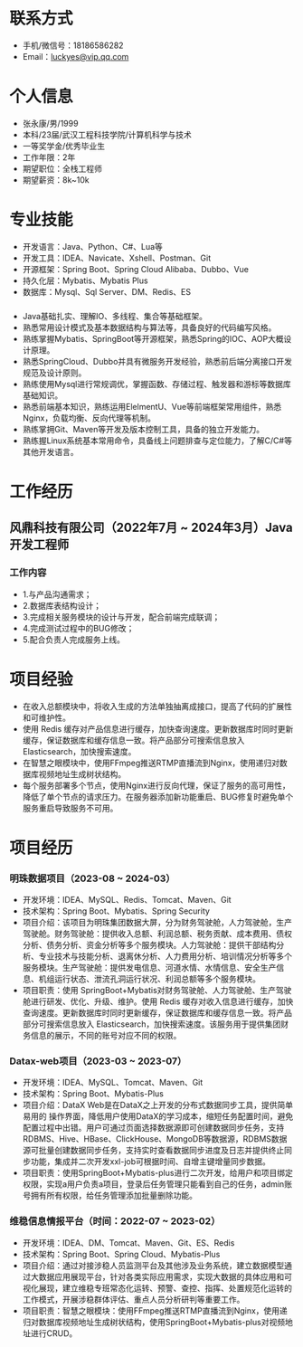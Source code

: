 # 联系方式

- 手机/微信号：18186586282
- Email：<luckyes@vip.qq.com>

# 个人信息

- 张永康/男/1999
- 本科/23届/武汉工程科技学院/计算机科学与技术
- 一等奖学金/优秀毕业生
- 工作年限：2年
- 期望职位：全栈工程师
- 期望薪资：8k~10k

# 专业技能

- 开发语言：Java、Python、C#、Lua等
- 开发工具：IDEA、Navicate、Xshell、Postman、Git
- 开源框架：Spring Boot、Spring Cloud Alibaba、Dubbo、Vue
- 持久化层：Mybatis、Mybatis Plus
- 数据库：Mysql、Sql Server、DM、Redis、ES

###

- Java基础扎实、理解IO、多线程、集合等基础框架。
- 熟悉常用设计模式及基本数据结构与算法等，具备良好的代码编写风格。
- 熟练掌握Mybatis、SpringBoot等开源框架，熟悉Spring的IOC、AOP大概设计原理。
- 熟悉SpringCloud、Dubbo并具有微服务开发经验，熟悉前后端分离接口开发规范及设计原则。
- 熟练使用Mysql进行常规调优，掌握函数、存储过程、触发器和游标等数据库基础知识。
- 熟悉前端基本知识，熟练运用ElelmentU、Vue等前端框架常用组件，熟悉Nginx，负载均衡、反向代理等机制。
- 熟练掌拥Git、Maven等开发及版本控制工具，具备的独立开发能力。
- 熟练握Linux系统基本常用命令，具备线上问题排查与定位能力，了解C/C#等其他开发语言。

# 工作经历

## 风鼎科技有限公司（2022年7月 ~ 2024年3月）Java开发工程师

### 工作内容

- 1.与产品沟通需求；  
- 2.数据库表结构设计；  
- 3.完成相关服务模块的设计与开发，配合前端完成联调；  
- 4.完成测试过程中的BUG修改；  
- 5.配合负责人完成服务上线。

# 项目经验

- 在收入总额模块中，将收入生成的方法单独抽离成接口，提高了代码的扩展性和可维护性。
- 使用 Redis 缓存对产品信息进行缓存，加快查询速度。更新数据库时同时更新缓存，保证数据库和缓存信息一致。将产品部分可搜索信息放入 Elasticsearch，加快搜索速度。
- 在智慧之眼模块中，使用FFmpeg推送RTMP直播流到Nginx，使用递归对数据库视频地址生成树状结构。
- 每个服务部署多个节点，使用Nginx进行反向代理，保证了服务的高可用性，降低了单个节点的请求压力。在服务器添加新功能重启、BUG修复时避免单个服务重启导致服务不可用。

# 项目经历

### 明珠数据项目（2023-08 ~ 2024-03）

- 开发环境：IDEA、MySQL、Redis、Tomcat、Maven、Git
- 技术架构：Spring Boot、Mybatis、Spring Security
- 项目介绍：该项目为明珠集团数据大屏，分为财务驾驶舱，人力驾驶舱，生产驾驶舱。财务驾驶舱：提供收入总额、利润总额、税务贡献、成本费用、债权分析、债务分析、资金分析等多个服务模块。人力驾驶舱：提供干部结构分析、专业技术与技能分析、退离休分析、人力费用分析、培训情况分析等多个服务模块。生产驾驶舱：提供发电信息、河道水情、水情信息、安全生产信息、机组运行状态、泄流孔洞运行状况、利润总额等多个服务模块。
- 项目职责：使用 SpringBoot+Mybatis对财务驾驶舱、人力驾驶舱、生产驾驶舱进行研发、优化、升级、维护。使用 Redis 缓存对收入信息进行缓存，加快查询速度。更新数据库时同时更新缓存，保证数据库和缓存信息一致。将产品部分可搜索信息放入 Elasticsearch，加快搜索速度。该服务用于提供集团财务信息的展示，不同的账号对应不同的权限。

### Datax-web项目（2023-03 ~ 2023-07）

- 开发环境：IDEA、MySQL、Tomcat、Maven、Git
- 技术架构：Spring Boot、Mybatis-Plus
- 项目介绍：DataX Web是在DataX之上开发的分布式数据同步工具，提供简单易用的 操作界面，降低用户使用DataX的学习成本，缩短任务配置时间，避免配置过程中出错。用户可通过页面选择数据源即可创建数据同步任务，支持RDBMS、Hive、HBase、ClickHouse、MongoDB等数据源，RDBMS数据源可批量创建数据同步任务，支持实时查看数据同步进度及日志并提供终止同步功能，集成并二次开发xxl-job可根据时间、自增主键增量同步数据。
- 项目职责：使用SpringBoot+Mybatis-plus进行二次开发，给用户和项目绑定权限，实现a用户负责a项目，登录后任务管理只能看到自己的任务，admin账号拥有所有权限，给任务管理添加批量删除功能。

### 维稳信息情报平台（时间：2022-07 ~ 2023-02）

- 开发环境：IDEA、DM、Tomcat、Maven、Git、ES、Redis
- 技术架构：Spring Boot、Spring Cloud、Mybatis-Plus
- 项目介绍：通过对接涉稳人员监测平台及其他涉及业务系统，建立数据模型通过大数据应用展现平台，针对各类实际应用需求，实现大数据的具体应用和可视化展现，建立维稳专班常态化运转、预警、查控、指挥、处置规范化运转的工作模式，开展涉稳群体评估、重点人员分析研判等重要工作。
- 项目职责：智慧之眼模块：使用FFmpeg推送RTMP直播流到Nginx，使用递归对数据库视频地址生成树状结构，使用SpringBoot+Mybatis-plus对视频地址进行CRUD。